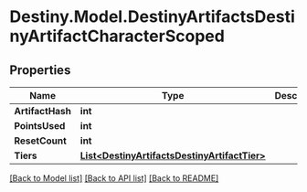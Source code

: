 # Destiny.Model.DestinyArtifactsDestinyArtifactCharacterScoped

## Properties

Name | Type | Description | Notes
------------ | ------------- | ------------- | -------------
**ArtifactHash** | **int** |  | [optional] 
**PointsUsed** | **int** |  | [optional] 
**ResetCount** | **int** |  | [optional] 
**Tiers** | [**List&lt;DestinyArtifactsDestinyArtifactTier&gt;**](DestinyArtifactsDestinyArtifactTier.md) |  | [optional] 

[[Back to Model list]](../README.md#documentation-for-models) [[Back to API list]](../README.md#documentation-for-api-endpoints) [[Back to README]](../README.md)

